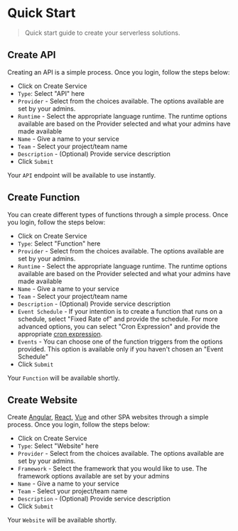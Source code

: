 # Quick Start

> Quick start guide to create your serverless solutions.

## Create API

Creating an API is a simple process. Once you login, follow the steps below:

* Click on Create Service
* `Type`: Select "API" here
* `Provider` - Select from the choices available. The options available are set by your admins.
* `Runtime` - Select the appropriate language runtime. The runtime options available are based on the Provider selected and what your admins have made available
* `Name` - Give a name to your service 
* `Team` - Select your project/team name
* `Description` - (Optional) Provide service description 
* Click `Submit`

Your `API` endpoint will be available to use instantly.

## Create Function

You can create different types of functions through a simple process. Once you login, follow the steps below:

* Click on Create Service
* `Type`: Select "Function" here
* `Provider` - Select from the choices available. The options available are set by your admins.
* `Runtime` - Select the appropriate language runtime. The runtime options available are based on the Provider selected and what your admins have made available
* `Name` - Give a name to your service 
* `Team` - Select your project/team name
* `Description` - (Optional) Provide service description 
* `Event Schedule` - If your intention is to create a function that runs on a schedule, select "Fixed Rate of" and provide the schedule. For more advanced options, you can select "Cron Expression" and provide the appropriate [cron expression](https://docs.aws.amazon.com/AmazonCloudWatch/latest/events/ScheduledEvents.html#CronExpressions). 
* `Events` - You can choose one of the function triggers from the options provided. This option is available only if you haven't chosen an "Event Schedule"
* Click `Submit`

Your `Function` will be available shortly.

## Create Website

Create [Angular](https://angular.io/), [React](https://reactjs.org/), [Vue](https://vuejs.org/) and other SPA websites through a simple process. Once you login, follow the steps below:

* Click on Create Service
* `Type`: Select "Website" here
* `Provider` - Select from the choices available. The options available are set by your admins.
* `Framework` - Select the framework that you would like to use. The framework options available are set by your admins
* `Name` - Give a name to your service 
* `Team` - Select your project/team name
* `Description` - (Optional) Provide service description 
* Click `Submit`

Your `Website` will be available shortly.
